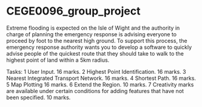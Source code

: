 # CEGE0096_group_project

Extreme flooding is expected on the Isle of Wight and the authority in charge
of planning the emergency response is advising everyone to proceed by foot to
the nearest high ground.
To support this process, the emergency response authority wants you to develop
a software to quickly advise people of the quickest route that they should take
to walk to the highest point of land within a 5km radius.

Tasks:
1 User Input. 16 marks.
2 Highest Point Identification. 16 marks.
3 Nearest Integrated Transport Network. 16 marks.
4 Shortest Path. 16 marks.
5 Map Plotting 16 marks.
6 Extend the Region. 10 marks.
7 Creativity marks are available under certain conditions for adding features that have not been specified. 10 marks.
